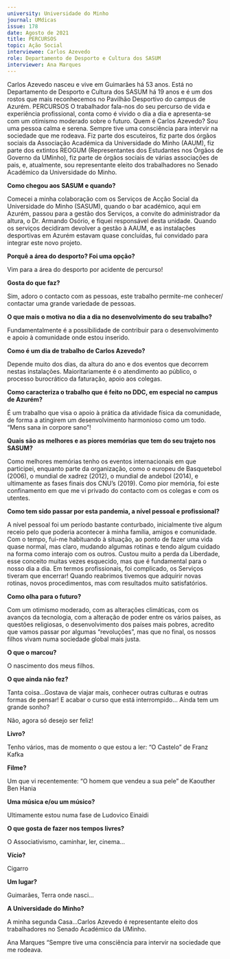 ```yaml
---
university: Universidade do Minho
journal: UMdicas 
issue: 178
date: Agosto de 2021
title: PERCURSOS
topic: Ação Social
interviewee: Carlos Azevedo
role: Departamento de Desporto e Cultura dos SASUM
interviewer: Ana Marques
---
```



Carlos Azevedo nasceu e vive em Guimarães há 53 anos. Está no Departamento de Desporto e Cultura dos SASUM há 19 anos e é um dos rostos que mais reconhecemos no Pavilhão Desportivo do campus de Azurém. PERCURSOS O trabalhador fala-nos do seu percurso de vida e experiência profissional, conta como é vivido o dia a dia e apresenta-se com um otimismo moderado sobre o futuro. Quem é Carlos Azevedo? Sou uma pessoa calma e serena. Sempre tive uma consciência para intervir na sociedade que me rodeava. Fiz parte dos escuteiros, fiz parte dos órgãos sociais da Associação Académica da Universidade do Minho (AAUM), fiz parte dos extintos REOGUM (Representantes dos Estudantes nos Órgãos de Governo da UMinho), fiz parte de órgãos sociais de várias associações de pais, e, atualmente, sou representante eleito dos trabalhadores no Senado Académico da Universidade do Minho.

**Como chegou aos SASUM e quando?**

Comecei a minha colaboração com os Serviços de Acção Social da Universidade do Minho (SASUM), quando o bar académico, aqui em Azurém, passou para a gestão dos Serviços, a convite do administrador da altura, o Dr. Armando Osório, e fiquei responsável desta unidade. Quando os serviços decidiram devolver a gestão à AAUM, e as instalações desportivas em Azurém estavam quase concluídas, fui convidado para integrar este novo projeto.

**Porquê a área do desporto? Foi uma opção?**

Vim para a área do desporto por acidente de percurso!

**Gosta do que faz?**

Sim, adoro o contacto com as pessoas, este trabalho permite-me conhecer/ contactar uma grande variedade de pessoas.

**O que mais o motiva no dia a dia no desenvolvimento do seu trabalho?**

Fundamentalmente é a possibilidade de contribuir para o desenvolvimento e apoio à comunidade onde estou inserido.

**Como é um dia de trabalho de Carlos Azevedo?**

Depende muito dos dias, da altura do ano e dos eventos que decorrem nestas instalações. Maioritariamente é o atendimento ao público, o processo burocrático da faturação, apoio aos colegas.

**Como caracteriza o trabalho que é feito no DDC, em especial no campus de Azurém?**

É um trabalho que visa o apoio à prática da atividade física da comunidade, de forma a atingirem um desenvolvimento harmonioso como um todo. “Mens sana in corpore sano”!

**Quais são as melhores e as piores memórias que tem do seu trajeto nos SASUM?**

Como melhores memórias tenho os eventos internacionais em que participei, enquanto parte da organização, como o europeu de Basquetebol (2006), o mundial de xadrez (2012), o mundial de andebol (2014), e ultimamente as fases finais dos CNU’s (2019). Como pior memória, foi este confinamento em que me vi privado do contacto com os colegas e com os utentes.

**Como tem sido passar por esta pandemia, a nível pessoal e profissional?**

A nível pessoal foi um período bastante conturbado, inicialmente tive algum receio pelo que poderia acontecer à minha família, amigos e comunidade. Com o tempo, fui-me habituando à situação, ao ponto de fazer uma vida quase normal, mas claro, mudando algumas rotinas e tendo algum cuidado na forma como interajo com os outros. Custou muito a perda da Liberdade, esse conceito muitas vezes esquecido, mas que é fundamental para o nosso dia a dia. Em termos profissionais, foi complicado, os Serviços tiveram que encerrar! Quando reabrimos tivemos que adquirir novas rotinas, novos procedimentos, mas com resultados muito satisfatórios.

**Como olha para o futuro?**

Com um otimismo moderado, com as alterações climáticas, com os avanços da tecnologia, com a alteração de poder entre os vários países, as questões religiosas, o desenvolvimento dos países mais pobres, acredito que vamos passar por algumas “revoluções”, mas que no final, os nossos filhos vivam numa sociedade global mais justa.

**O que o marcou?**

O nascimento dos meus filhos.

**O que ainda não fez?**

Tanta coisa…Gostava de viajar mais, conhecer outras culturas e outras formas de pensar! E acabar o curso que está interrompido… Ainda tem um grande sonho?

Não, agora só desejo ser feliz!

**Livro?**

Tenho vários, mas de momento o que estou a ler: “O Castelo” de Franz Kafka

**Filme?**

Um que vi recentemente: “O homem que vendeu a sua pele” de Kaouther Ben Hania 

**Uma música e/ou um músico?**

Ultimamente estou numa fase de Ludovico Einaidi

**O que gosta de fazer nos tempos livres?**

O Associativismo, caminhar, ler, cinema…

**Vício?**

Cigarro

**Um lugar?**

Guimarães, Terra onde nasci… 

**A Universidade do Minho?**

A minha segunda Casa…Carlos Azevedo é representante eleito dos trabalhadores no Senado Académico da UMinho.

Ana Marques “Sempre tive uma consciência para intervir na sociedade que me rodeava.

